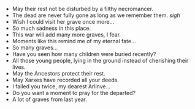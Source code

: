 - May their rest not be disturbed by a filthy necromancer.
- The dead are never fully gone as long as we remember them. *sigh*
- Wish I could visit her grave once more...
- So much sadness in this place.
- This war will add many more graves, I fear.
- Moments like this remind me of my eternal fate...
- So many graves...
- Have you seen how many children were buried recently?
- All those young people, lying in the ground instead of cherishing their lives.
- May the Ancestors protect their rest.
- May Xarxes have recorded all your deeds.
- I failed you twice, my dearest Arlinve...
- Do you want a moment to pray for the departed?
- A lot of graves from last year.
